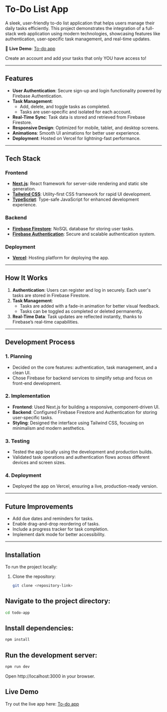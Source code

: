 # To-Do List App

A sleek, user-friendly to-do list application that helps users manage their daily tasks efficiently. This project demonstrates the integration of a full-stack web application using modern technologies, showcasing features like authentication, user-specific task management, and real-time updates.

🚀 **Live Demo**: [To-do app](https://to-do-app-anilpirwanii.vercel.app/)

Create an account and add your tasks that only YOU have access to!

---

## Features
- **User Authentication**: Secure sign-up and login functionality powered by Firebase Authentication.
- **Task Management**:
  - Add, delete, and toggle tasks as completed.
  - Tasks are user-specific and isolated for each account.
- **Real-Time Sync**: Task data is stored and retrieved from Firebase Firestore.
- **Responsive Design**: Optimized for mobile, tablet, and desktop screens.
- **Animations**: Smooth UI animations for better user experience.
- **Deployment**: Hosted on Vercel for lightning-fast performance.

---

## Tech Stack
### **Frontend**
- **[Next.js](https://nextjs.org/)**: React framework for server-side rendering and static site generation.
- **[Tailwind CSS](https://tailwindcss.com/)**: Utility-first CSS framework for rapid UI development.
- **[TypeScript](https://www.typescriptlang.org/)**: Type-safe JavaScript for enhanced development experience.

### **Backend**
- **[Firebase Firestore](https://firebase.google.com/docs/firestore)**: NoSQL database for storing user tasks.
- **[Firebase Authentication](https://firebase.google.com/docs/auth)**: Secure and scalable authentication system.

### **Deployment**
- **[Vercel](https://vercel.com/)**: Hosting platform for deploying the app.

---

## How It Works
1. **Authentication**: Users can register and log in securely. Each user's tasks are stored in Firebase Firestore.
2. **Task Management**:
   - Tasks are added with a fade-in animation for better visual feedback.
   - Tasks can be toggled as completed or deleted permanently.
3. **Real-Time Data**: Task updates are reflected instantly, thanks to Firebase’s real-time capabilities.

---

## Development Process
### **1. Planning**
- Decided on the core features: authentication, task management, and a clean UI.
- Chose Firebase for backend services to simplify setup and focus on front-end development.

### **2. Implementation**
- **Frontend**: Used Next.js for building a responsive, component-driven UI.
- **Backend**: Configured Firebase Firestore and Authentication for storing user-specific tasks.
- **Styling**: Designed the interface using Tailwind CSS, focusing on minimalism and modern aesthetics.

### **3. Testing**
- Tested the app locally using the development and production builds.
- Validated task operations and authentication flows across different devices and screen sizes.

### **4. Deployment**
- Deployed the app on Vercel, ensuring a live, production-ready version.

---

## Future Improvements
- Add due dates and reminders for tasks.
- Enable drag-and-drop reordering of tasks.
- Include a progress tracker for task completion.
- Implement dark mode for better accessibility.

---

## Installation
To run the project locally:
1. Clone the repository:
   ```bash
   git clone <repository-link>
   ```
## Navigate to the project directory:
``` bash
cd todo-app
```
## Install dependencies:
```bash
npm install
```
## Run the development server:
```bash
npm run dev
```
Open http://localhost:3000 in your browser.

## Live Demo
Try out the live app here: [To-do app](https://to-do-app-anilpirwanii.vercel.app/)
